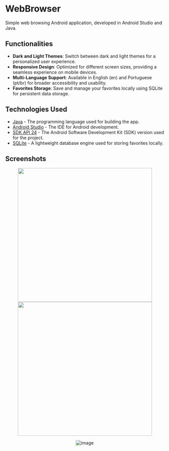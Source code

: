
# WebBrowser

Simple web browsing Android application, developed in Android Studio and Java.


## Functionalities

- **Dark and Light Themes**: Switch between dark and light themes for a personalized user experience.
- **Responsive Design**: Optimized for different screen sizes, providing a seamless experience on mobile devices.
- **Multi-Language Support**: Available in English (en) and Portuguese (pt/br) for broader accessibility and usability.
- **Favorites Storage**: Save and manage your favorites locally using SQLite for persistent data storage.


## Technologies Used

- [Java](https://www.oracle.com/java/) - The programming language used for building the app.
- [Android Studio](https://developer.android.com/?hl=pt-br) - The IDE for Android development.
- [SDK API 24](https://developer.android.com/about/versions/nougat/android-7.0?hl=pt-br) - The Android Software Development Kit (SDK) version used for the project.
- [SQLite](https://www.sqlite.org/) - A lightweight database engine used for storing favorites locally.


## Screenshots

<div align="center" >
  
  <img src="https://github.com/user-attachments/assets/dcfbe3a9-d9e7-480c-b701-db007b18c9f8" width="425"/> <img src="https://github.com/user-attachments/assets/1397f65e-f997-4c79-81be-e1796f58f070" width="425"/> 
  
</div>

<div align="center" >

   ![image](https://github.com/user-attachments/assets/a3103669-73a8-484e-a0c3-84edce92a1b5)

</div>
